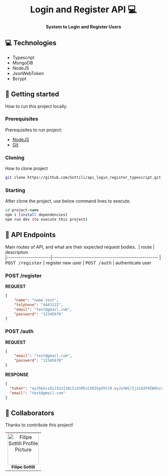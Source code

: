 <h1 align="center" style="font-weight: bold;">Login and Register API 💻</h1>

<p align="center">
    <b>System to Login and Register Users</b>
</p>

<h2 id="technologies">💻 Technologies</h2>

- Typescript
- MongoDB
- NodeJS
- JsonWebToken
- Bcrypt

<h2 id="started">🚀 Getting started</h2>

How to run this project locally.

<h3>Prerequisites</h3>

Prerequisites to run project:

- [NodeJS](https://nodejs.org/)
- [Git](https://git-scm.com/)

<h3>Cloning</h3>

How to clone project

```bash
git clone https://github.com/Sottili/api_login_register_typescript.git
```

<h3>Starting</h3>

After clone the project, use below command lines to execute.

```bash
cd project-name
npm i (install dependencies)
npm run dev (to execute this project)
```

<h2 id="routes">📍 API Endpoints</h2>

Main routes of API, and what are their expected request bodies.
​
| route               | description                                          
|----------------------|-----------------------------------------------------
| <kbd>POST /register</kbd>     | register new user
| <kbd>POST /auth</kbd>    | authenticate user

<h3 id="get-auth-detail">POST /register</h3>

**REQUEST**
```json
{
    "name": "name test",
    "telphone": "4443122",
    "email": "test@gmail.com",
    "password": "12345678"
}
```

<h3 id="post-auth-detail">POST /auth</h3>

**REQUEST**
```json
{
    "email": "test@gmail.com",
    "password": "12345678"
}
```

**RESPONSE**
```json
{
  "token": "eyJhbGciOiJIUzI1NiIsInR5cCI6IkpXVCJ9.eyJuYW1lIjoiQ2F0ZWdvcnkg",
  "email": "test@gmail.com"
}
```

<h2 id="colab">🤝 Collaborators</h2>

Thanks to contribute this project!

<table>
  <tr>
    <td align="center">
      <a href="#">
        <img src="https://avatars.githubusercontent.com/u/91507688?v=4" width="100px;" alt="Filipe Sottili Profile Picture"/><br>
        <sub>
          <b>Filipe Sottili</b>
        </sub>
      </a>
    </td>
  </tr>
</table>
